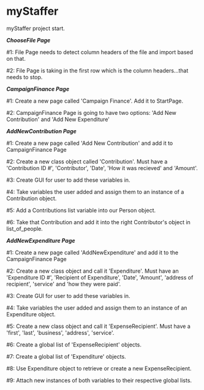# myStaffer
myStaffer project start. 

***ChooseFile Page***

#1: File Page needs to detect column headers of the file and import based on that. 

#2: File Page is taking in the first row which is the column headers...that needs to stop. 


***CampaignFinance Page***

#1: Create a new page called 'Campaign Finance'. Add it to StartPage.

#2: CampaignFinance Page is going to have two options: 'Add New Contribution' and 'Add New Expenditure'


***AddNewContribution Page***

#1: Create a new page called 'Add New Contribution' and add it to CampaignFinance Page

#2: Create a new class object called 'Contribution'. Must have a 'Contribution ID #', 'Contributor', 'Date', 'How it was recieved' and 'Amount'.

#3: Create GUI for user to add these variables in. 

#4: Take variables the user added and assign them to an instance of a Contribution object. 

#5: Add a Contributions list variable into our Person object. 

#6: Take that Contribution and add it into the right Contributor's object in list_of_people. 


***AddNewExpenditure Page***

#1: Create a new page called 'AddNewExpenditure' and add it to the CampaignFinance Page

#2: Create a new class object and call it 'Expenditure'. Must have an 'Expenditure ID #', 'Recipient of Expenditure', 'Date', 'Amount', 'address of recipient', 'service' and 'how they were paid'.

#3: Create GUI for user to add these variables in. 

#4: Take variables the user added and assign them to an instance of an Expenditure object. 

#5: Create a new class object and call it 'ExpenseRecipient'. Must have a 'first', 'last', 'business', 'address', 'service'. 

#6: Create a global list of 'ExpenseRecipient' objects. 

#7: Create a global list of 'Expenditure' objects. 

#8: Use Expenditure object to retrieve or create a new ExpenseRecipient. 

#9: Attach new instances of both variables to their respective global lists. 
